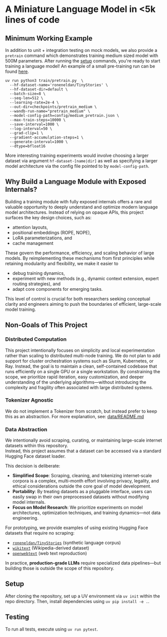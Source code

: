 # A Miniature Language Model in <5k lines of code
## Minimum Working Example
In addition to unit + integration testing on mock models, we also provide 
a `pretrain` command which demonstrates training medium sized model with 500M parameters. After running the [setup](#setup) commands, you're ready to start training a language model! An example of a small pre-training run can be found [here](https://wandb.ai/asantucci-stanford-university/deepseek-pretrain/reports/Pre-training-on-Wikipedia-30k-steps--VmlldzoxMjQ0MTk1Mg).
```
uv run python3 train/pretrain.py  \
  --hf-dataset-name='roneneldan/TinyStories' \
  --hf-dataset-dir=default \
  --batch-size=8 \
  --seq-len=512 \
  --learning-rate=2e-4 \
  --out-dir=checkpoints/pretrain_medium \
  --wandb-run-name="pretrain_medium" \
  --model-config-path=config/medium_pretrain.json \
  --max-train-steps=10000 \
  --save-interval=1000 \
  --log-interval=50 \
  --grad-clip=1 \
  --gradient-accumulation-steps=1 \
  --generate-interval=1000 \
  --dtype=bfloat16
```

More interesting training experiments would involve choosing a larger dataset via argument `hf-dataset-[name|dir]` as well as specifying a larger model architecture
via the config file pointed to by `model-config-path`.

## Why Build a Language Module with Exposed Internals?
Building a training module with fully exposed internals offers a rare and valuable opportunity to deeply understand and optimize
modern language model architectures. Instead of relying on opaque APIs, this project surfaces the key design choices, such as:

  - attention layouts,
  - positional embeddings (ROPE, NOPE),
  - LoRA parameterizations, and
  - cache management

These govern the performance, efficiency, and scaling behavior of large models. By reimplementing these mechanisms from first principles while retaining modularity and flexibility, we make it easier to

  - debug training dynamics,
  - experiment with new methods (e.g., dynamic context extension, expert routing strategies), and
  - adapt core components for emerging tasks. 

This level of control is crucial for both researchers seeking conceptual clarity and engineers aiming to push the boundaries of efficient, large-scale model training.

## Non-Goals of This Project
### Distributed Computation
This project intentionally focuses on simplicity and local experimentation rather than scaling to distributed multi-node training.
We do not plan to add support for cluster orchestration systems such as Slurm, Kubernetes, or Ray. Instead, the goal is to maintain a
clean, self-contained codebase that runs efficiently on a single GPU or a single workstation. By constraining the scope, we prioritize
rapid iteration, easy customization, and deeper understanding of the underlying algorithms—without introducing the complexity
and fragility often associated with large distributed systems.

### Tokenizer Agnostic
We do not implement a Tokenizer from scratch, but instead prefer to keep this as an abstraction. For more explanation, see: [data/README.md](data/README.md)

### Data Abstraction
We intentionally avoid scraping, curating, or maintaining large-scale internet datasets within this repository.  
Instead, this project assumes that a dataset can be accessed via a standard Hugging Face dataset loader.

This decision is deliberate:
- **Simplified Scope**: Scraping, cleaning, and tokenizing internet-scale corpora is a complex, multi-month effort involving privacy, legality, and ethical considerations outside the core goal of model development.
- **Portability**: By treating datasets as a pluggable interface, users can easily swap in their own preprocessed datasets without modifying model internals.
- **Focus on Model Research**: We prioritize experiments on model architectures, optimization techniques, and training dynamics—not data engineering.

For prototyping, we provide examples of using existing Hugging Face datasets that require no scraping:
- [`roneneldan/TinyStories`](https://huggingface.co/datasets/roneneldan/TinyStories) (synthetic language corpus)
- [`wikitext`](https://huggingface.co/datasets/wikitext) (Wikipedia-derived dataset)
- [`openwebtext`](https://huggingface.co/datasets/openwebtext) (web text reproduction)

In practice, **production-grade LLMs** require specialized data pipelines—but building those is outside the scope of this repository.

## Setup
After cloning the repository, set up a UV environment via `uv init` within the repo directory. Then, install dependencies using `uv pip install -e .`.

## Testing
To run all tests, execute using `uv run pytest`.
